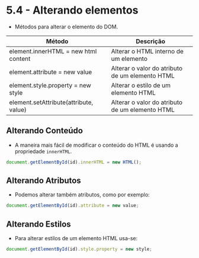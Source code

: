 # 5.4 - Alterando elementos

- Métodos para alterar o elemento do DOM.

| Método                                 | Descrição                                       |
| -------------------------------------- | ----------------------------------------------- |
| element.innerHTML = new html content   | Alterar o HTML interno de um elemento           |
| element.attribute = new value          | Alterar o valor do atributo de um elemento HTML |
| element.style.property = new style     | Alterar o estilo de um elemento HTML            |
| element.setAttribute(attribute, value) | Alterar o valor do atributo de um elemento HTML |

## Alterando Conteúdo
- A maneira mais fácil de modificar o conteúdo do HTML é usando a propriedade `innerHTML`.

```javascript
document.getElementById(id).innerHTML = new HTML();
```

## Alterando Atributos
- Podemos alterar também atributos, como por exemplo:

```javascript
document.getElementById(id).attribute = new value;
```

## Alterando Estilos
- Para alterar estilos de um elemento HTML usa-se:

```javascript
document.getElementById(id).style.property = new style;
```